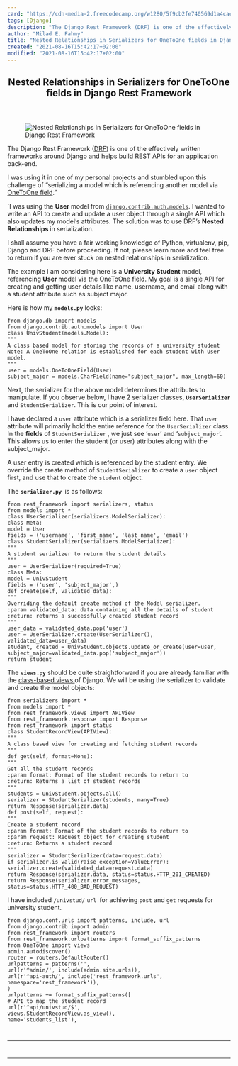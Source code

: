 ```yaml
---
card: "https://cdn-media-2.freecodecamp.org/w1280/5f9cb2fe740569d1a4cac5db.jpg"
tags: [Django]
description: "The Django Rest Framework (DRF) is one of the effectively wri"
author: "Milad E. Fahmy"
title: "Nested Relationships in Serializers for OneToOne fields in Django Rest Framework"
created: "2021-08-16T15:42:17+02:00"
modified: "2021-08-16T15:42:17+02:00"
---
```

<div class="site-wrapper">
<main id="site-main" class="site-main outer">
<div class="inner">
<article class="post-full post tag-django tag-python tag-programming tag-web-development tag-software-development ">
<header class="post-full-header">
<h1 class="post-full-title">Nested Relationships in Serializers for OneToOne fields in Django Rest Framework</h1>
</header>
<figure class="post-full-image">
<picture>
<source media="(max-width: 700px)" sizes="1px" srcset="data:image/gif;base64,R0lGODlhAQABAIAAAAAAAP///yH5BAEAAAAALAAAAAABAAEAAAIBRAA7 1w">
<source media="(min-width: 701px)" sizes="(max-width: 800px) 400px,
(max-width: 1170px) 700px,
1400px" srcset="https://cdn-media-2.freecodecamp.org/w1280/5f9cb2fe740569d1a4cac5db.jpg 300w,
https://cdn-media-2.freecodecamp.org/w1280/5f9cb2fe740569d1a4cac5db.jpg 600w,
https://cdn-media-2.freecodecamp.org/w1280/5f9cb2fe740569d1a4cac5db.jpg 1000w,
https://cdn-media-2.freecodecamp.org/w1280/5f9cb2fe740569d1a4cac5db.jpg 2000w">
<img onerror="this.style.display='none'" src="https://cdn-media-2.freecodecamp.org/w1280/5f9cb2fe740569d1a4cac5db.jpg" alt="Nested Relationships in Serializers for OneToOne fields in Django Rest Framework">
</picture>
</figure>
<section class="post-full-content">
<div class="post-content">
<p>The Django Rest Framework (<a href="http://www.django-rest-framework.org/" rel="noopener">DRF</a>) is one of the effectively written frameworks around Django and helps build REST APIs for an application back-end.</p><p>I was using it in one of my personal projects and stumbled upon this challenge of “serializing a model which is referencing another model via <a href="https://docs.djangoproject.com/en/1.11/ref/models/fields/#django.db.models.OneToOneField" rel="noopener">OneToOne field</a>.”</p><p>`I was using the <strong>User </strong>model from <code><a href="https://docs.djangoproject.com/en/2.0/ref/contrib/auth/" rel="noopener">django.contrib.auth.models</a></code>. I wanted to write an API to create and update a user object through a single API which also updates my model’s attributes. The solution was to use DRF’s <strong>Nested Relationships </strong>in serialization.</p><p>I shall assume you have a fair working knowledge of Python, virtualenv, pip, Django and DRF before proceeding. If not, please learn more and feel free to return if you are ever stuck on nested relationships in serialization.</p><p>The example I am considering here is a <strong>University Student</strong> model, referencing <strong>User </strong>model via the OneToOne field. My goal is a single API for creating and getting user details like name, username, and email along with a student attribute such as subject major.</p><p>Here is how my <code><strong>models.py</strong></code> looks:</p><pre><code class="language-py">from django.db import models
from django.contrib.auth.models import User
class UnivStudent(models.Model):
"""
A class based model for storing the records of a university student
Note: A OneToOne relation is established for each student with User model.
"""
user = models.OneToOneField(User)
subject_major = models.CharField(name="subject_major", max_length=60)</code></pre><p>Next, the serializer for the above model determines the attributes to manipulate. If you observe below, I have 2 serializer classes, <code><strong>UserSerializer</strong></code><strong> </strong>and <code>StudentSerializer</code>.<strong> </strong>This is our point of interest.</p><p>I have declared a <code>user</code> attribute which is a serializer field here. That <code>user</code> attribute will primarily hold the entire reference for the <code>UserSerializer</code> class. In the <strong>fields</strong> of <code>StudentSerializer</code> , we just see ‘<code>user</code>’ and ‘<code>subject_major</code>’. This allows us to enter the student (or user) attributes along with the subject_major.</p><p>A user entry is created which is referenced by the student entry. We override the create method of <code>StudentSerializer</code> to create a <code>user</code> object first, and use that to create the <code>student</code> object.</p><p>The <code><strong>serializer.py </strong></code>is as follows:</p><pre><code class="language-py">from rest_framework import serializers, status
from models import *
class UserSerializer(serializers.ModelSerializer):
class Meta:
model = User
fields = ('username', 'first_name', 'last_name', 'email')
class StudentSerializer(serializers.ModelSerializer):
"""
A student serializer to return the student details
"""
user = UserSerializer(required=True)
class Meta:
model = UnivStudent
fields = ('user', 'subject_major',)
def create(self, validated_data):
"""
Overriding the default create method of the Model serializer.
:param validated_data: data containing all the details of student
:return: returns a successfully created student record
"""
user_data = validated_data.pop('user')
user = UserSerializer.create(UserSerializer(), validated_data=user_data)
student, created = UnivStudent.objects.update_or_create(user=user,
subject_major=validated_data.pop('subject_major'))
return student</code></pre><p>The <code><strong>views.py</strong></code> should be quite straightforward if you are already familiar with the <a href="https://docs.djangoproject.com/en/1.11/topics/class-based-views/" rel="noopener">class-based views </a>of Django. We will be using the serializer to validate and create the model objects:</p><pre><code class="language-py">from serializers import *
from models import *
from rest_framework.views import APIView
from rest_framework.response import Response
from rest_framework import status
class StudentRecordView(APIView):
"""
A class based view for creating and fetching student records
"""
def get(self, format=None):
"""
Get all the student records
:param format: Format of the student records to return to
:return: Returns a list of student records
"""
students = UnivStudent.objects.all()
serializer = StudentSerializer(students, many=True)
return Response(serializer.data)
def post(self, request):
"""
Create a student record
:param format: Format of the student records to return to
:param request: Request object for creating student
:return: Returns a student record
"""
serializer = StudentSerializer(data=request.data)
if serializer.is_valid(raise_exception=ValueError):
serializer.create(validated_data=request.data)
return Response(serializer.data, status=status.HTTP_201_CREATED)
return Response(serializer.error_messages,
status=status.HTTP_400_BAD_REQUEST)</code></pre><p>I have included <code>/univstud/</code> <code>url </code>for achieving <code>post</code> and <code>get</code> requests for university student.</p><pre><code class="language-py">from django.conf.urls import patterns, include, url
from django.contrib import admin
from rest_framework import routers
from rest_framework.urlpatterns import format_suffix_patterns
from OneToOne import views
admin.autodiscover()
router = routers.DefaultRouter()
urlpatterns = patterns('',
url(r'^admin/', include(admin.site.urls)),
url(r'^api-auth/', include('rest_framework.urls',
namespace='rest_framework')),
)
urlpatterns += format_suffix_patterns([
# API to map the student record
url(r'^api/univstud/$',
views.StudentRecordView.as_view(),
name='students_list'),
</div>
<hr>
<hr>
</section>
</article>
</div>
</main>
</div>
<!-- Google Tag Manager (noscript) -->
<!-- End Google Tag Manager (noscript) -->
